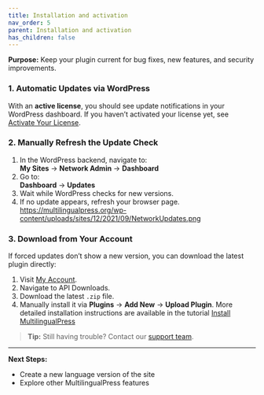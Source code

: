 ```yaml
---
title: Installation and activation
nav_order: 5
parent: Installation and activation
has_children: false
---
```

<!-- I think this should move to the installation doc -->


**Purpose:** Keep your plugin current for bug fixes, new features, and security improvements.

### 1. Automatic Updates via WordPress

With an **active license**, you should see update notifications in your WordPress dashboard. If you haven’t activated your license yet, see [Activate Your License](#).

### 2. Manually Refresh the Update Check

1. In the WordPress backend, navigate to:  
    **My Sites** → **Network Admin** → **Dashboard**
2. Go to:  
    **Dashboard** → **Updates**
3. Wait while WordPress checks for new versions.
4. If no update appears, refresh your browser page.
    https://multilingualpress.org/wp-content/uploads/sites/12/2021/09/NetworkUpdates.png
### 3. Download from Your Account

If forced updates don’t show a new version, you can download the latest plugin directly:

1. Visit [My Account](https://multilingualpress.org/my-account/).
2. Navigate to API Downloads.
3. Download the latest `.zip` file.
4. Manually install it via **Plugins** → **Add New** → **Upload Plugin**.
More detailed installation instructions are available in the tutorial  [Install MultilingualPress](#)

> **Tip:** Still having trouble? Contact our [support team](https://multilingualpress.org/support/).


---

**Next Steps:**

- Create a new language version of the site
- Explore other MultilingualPress features